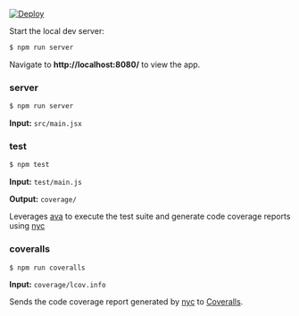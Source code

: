[![Deploy](https://www.herokucdn.com/deploy/button.svg)](https://heroku.com/deploy)

Start the local dev server:

```sh
$ npm run server
```

Navigate to **http://localhost:8080/** to view the app.

### server

```sh
$ npm run server
```

**Input:** `src/main.jsx`

### test

```sh
$ npm test
```

**Input:** `test/main.js`

**Output:** `coverage/`

Leverages [ava](https://github.com/sindresorhus/ava) to execute the test suite and generate code coverage reports using [nyc](https://github.com/bcoe/nyc)

### coveralls

```sh
$ npm run coveralls
```

**Input:** `coverage/lcov.info`

Sends the code coverage report generated by [nyc](https://github.com/bcoe/nyc) to [Coveralls](http://coveralls.io/).